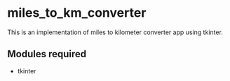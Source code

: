 # miles_to_km_converter

This is an implementation of miles to kilometer converter app using tkinter.

## Modules required
- tkinter
